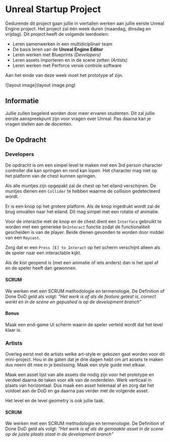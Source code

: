 # Unreal Startup Project
Gedurende dit project gaan jullie in viertallen werken aan jullie eerste Unreal Engine project. Het project zal één week duren (maandag, dinsdag en vrijdag). Dit project heeft de volgende leerdoelen:

 - Leren samenwerken in een multidiciplinair team
 - De basis leren van de **Unreal Engine Editor**
 - Leren werken met Blueprints _(Developers)_
 - Leren assets importeren en in de scene zetten _(Artists)_
 - Leren werken met Perforce versie controle software

Aan het einde van deze week moet het prototype af zijn.

![layout image](layout image.png)

## Informatie
Jullie zullen begeleid worden door meer ervaren studenten. Dit zal jullie eerste aanspreekpunt zijn voor vragen over Unreal. Pas daarna kan je vragen stellen aan de docenten.

## De Opdracht
### Developers
De opdracht is om een simpel level te maken met een 3rd person character controller die kan springen en rond kan lopen. Het character mag niet op het platform van de chest kunnen springen.

Als alle muntjes zijn opgepakt zal de chest op het eiland verschijnen. De muntjes dienen een `Collider` te hebben waarme de collision gedetecteerd wordt.

Er is een knop op het grotere platform. Als de knop ingedrukt wordt zal de brug omvallen naar het eiland. Dit mag simpel met een rotatie of animatie.

Voor de interactie met de knop en de chest dient een `Interface` gebruikt te worden met een generieke `OnInteract` functie zodat de functionaliteit gescheiden is van de player. Beide dienen gevonden te worden door middel van een `Raycast`.

Zorg dat er een `Press [E] to Interact` op het scherm verschijnt alleen als de speler naar een interactable kijkt.

Als de kist geopend is (met een animatie of iets anders) dan is het spel af en de speler heeft dan gewonnen.

#### SCRUM
We werken met een SCRUM methodologie en termenologie. De Definition of Done DoD geld als volgt:
  _"Het werk is af als de feature getest is, correct werkt en in de scene en gepushed is op de development branch"_

#### Bonus
Maak een end-game UI scherm waarin de speler verteld wordt dat het level klaar is.

### Artists
Overleg eerst met de artists welke art-style er gekozen gaat worden voor dit mini-project. Hou in de gaten dat je drie dagen hebt om art assets te maken dus neem dit mee in je beslissing. Maak een style guide met elkaar.

Maak een asset lijst van alle assets die nodig zijn voor het prototype en verdeel daarna de taken voor elk van de onderdelen. Werk verticaal in plaats van horizontaal. Dus maak een asset helemaal af en zorg dat het voldoet aan de DoD en ga daarna pas verder met de volgende asset.

Het level en de level geometry is ook jullie taak.

#### SCRUM
We werken met een SCRUM methodologie en termenologie. De Definition of Done DoD geld als volgt:
  _"Het werk is af als de gemaakte asset in de scene op de juiste plaats staat in de development branch"_